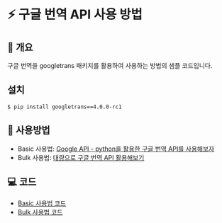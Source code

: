 # ⚡ 구글 번역 API 사용 방법

## 📘 개요
구글 번역을 googletrans 패키지를 활용하여 사용하는 방법의 샘플 코드입니다.

## 설치
```
$ pip install googletrans==4.0.0-rc1
```

## 🚀 사용방법
- Basic 사용법: [Google API - python을 활용한 구글 번역 API를 사용해보자](https://yscho03.tistory.com/93)
- Bulk 사용법: [대량으로 구글 번역 API 활용해보기](https://yscho03.tistory.com/96)


## 💻 코드
- [Basic 사용법 코드](googletrans_basic.ipynb)
- [Bulk 사용법 코드](googletrans_bulk.ipynb)
